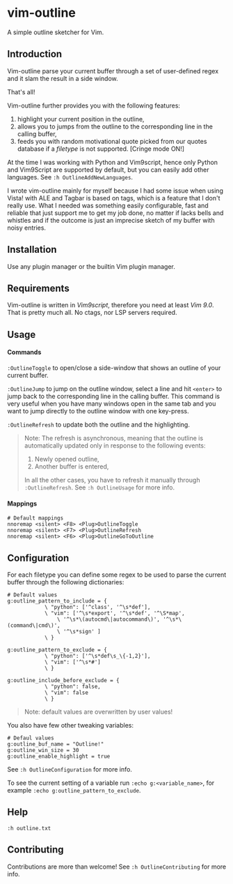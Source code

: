 # vim-outline
A simple outline sketcher for Vim.

## Introduction
Vim-outline parse your current buffer through a set of user-defined regex and 
it slam the result in a side window. 

That's all!

Vim-outline further provides you with the following features:

1. highlight your current position in the outline,
2. allows you to jumps from the outline to the corresponding
line in the calling buffer,
3. feeds you with random motivational quote picked from our quotes database 
if a *filetype* is not supported. [Cringe mode ON!] 

At the time I was working with Python and Vim9script, hence only Python and
Vim9Script are supported by default, but you can easily add other languages.
See `:h OutlineAddNewLanguages`.

I wrote vim-outline mainly for myself because I had some issue when using Vista!
with ALE and Tagbar is based on tags, which is a feature that I don't really use.
What I needed was something easily configurable, fast and reliable that just
support me to get my job done, no matter if lacks bells and whistles
and if the outcome is just an imprecise sketch of my buffer with noisy entries.

## Installation
Use any plugin manager or the builtin Vim plugin manager. 

## Requirements
Vim-outline is written in *Vim9script*, therefore you need at least *Vim 9.0*.
That is pretty much all. No ctags, nor LSP servers required.

## Usage
#### Commands
`:OutlineToggle` to open/close a side-window that shows an outline of
your current buffer.

`:OutlineJump` to jump on the outline window, select a line and
hit `<enter>` to jump back to the corresponding line in the calling buffer.
This command is very useful when you have many windows open in the same tab
and you want to jump directly to the outline window with one key-press.

`:OutlineRefresh` to update both the outline and the highlighting.
> Note: The refresh is asynchronous, meaning that the outline is automatically updated only in
> response to the following events:
>
> 1. Newly opened outline,
> 2. Another buffer is entered,
> 
> In all the other cases, you have to refresh it manually through `:OutlineRefresh`.
> See `:h OutlineUsage` for more info.

#### Mappings
    # Default mappings
    nnoremap <silent> <F8> <Plug>OutlineToggle
    nnoremap <silent> <F7> <Plug>OutlineRefresh
    nnoremap <silent> <F6> <Plug>OutlineGoToOutline

## Configuration
For each filetype you can define some regex to be used to parse the current buffer 
through the following dictionaries:

```
# Default values
g:outline_pattern_to_include = {
            \ "python": ['^class', '^\s*def'],
            \ "vim": ['^\s*export', '^\s*def', '^\S*map',
                \ '^\s*\(autocmd\|autocommand\)', '^\s*\(command\|cmd\)',
                \ '^\s*sign' ]
            \ }
            
g:outline_pattern_to_exclude = {
            \ "python": ['^\s*def\s_\{-1,2}'],
            \ "vim": ['^\s*#']
            \ }
            
g:outline_include_before_exclude = {
            \ "python": false,
            \ "vim": false
            \ }
```
> Note: default values are overwritten by user values!

You also have few other tweaking variables:
```
# Defaul values
g:outline_buf_name = "Outline!"
g:outline_win_size = 30
g:outline_enable_highlight = true
```
See `:h OutlineConfiguration` for more info.

To see the current setting of a variable run `:echo g:<variable_name>`, for example `:echo g:outline_pattern_to_exclude`. 
 
## Help
`:h outline.txt` 

## Contributing
Contributions are more than welcome! See `:h OutlineContributing` for more info. 

